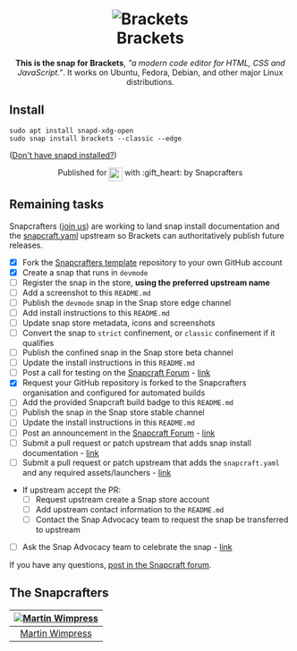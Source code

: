 <h1 align="center">
  <img src="https://scontent-lhr3-1.xx.fbcdn.net/v/t1.0-1/p200x200/148921_367335806634783_1535962940_n.jpg" alt="Brackets">
  <br />
  Brackets
</h1>

<p align="center"><b>This is the snap for Brackets</b>, <i>"a modern code editor for HTML, CSS and JavaScript."</i>. It works on Ubuntu, Fedora, Debian, and other major Linux distributions.</p>

<!--
<p align="center">
<a href="https://build.snapcraft.io/user/snapcrafters/brackets"><img src="https://build.snapcraft.io/badge/snapcrafters/brackets.svg" alt="Snap Status"></a>
</p>
-->

## Install

    sudo apt install snapd-xdg-open
    sudo snap install brackets --classic --edge

([Don't have snapd installed?](https://snapcraft.io/docs/core/install))

<!--
![Brackets](screenshot.png?raw=true "Brackets")
-->

<p align="center">Published for <img src="http://anything.codes/slack-emoji-for-techies/emoji/tux.png" align="top" width="24" /> with :gift_heart: by Snapcrafters</p>

## Remaining tasks

Snapcrafters ([join us]()) are working to land snap install documentation and
the [snapcraft.yaml](https://github.com/snapcrafters/brackets/blob/master/snap/snapcraft.yaml)
upstream so Brackets can authoritatively publish future releases.

  - [x] Fork the [Snapcrafters template]() repository to your own GitHub account
  - [x] Create a snap that runs in `devmode`
  - [ ] Register the snap in the store, **using the preferred upstream name**
  - [ ] Add a screenshot to this `README.md`
  - [ ] Publish the `devmode` snap in the Snap store edge channel
  - [ ] Add install instructions to this `README.md`
  - [ ] Update snap store metadata, icons and screenshots
  - [ ] Convert the snap to `strict` confinement, or `classic` confinement if it qualifies
  - [ ] Publish the confined snap in the Snap store beta channel
  - [ ] Update the install instructions in this `README.md`
  - [ ] Post a call for testing on the [Snapcraft Forum](https://forum.snapcraft.io) - [link]()
  - [x] Request your GitHub repository is forked to the Snapcrafters organisation and configured for automated builds
  - [ ] Add the provided Snapcraft build badge to this `README.md`
  - [ ] Publish the snap in the Snap store stable channel
  - [ ] Update the install instructions in this `README.md`
  - [ ] Post an announcement in the [Snapcraft Forum](https://forum.snapcraft.io) - [link]()
  - [ ] Submit a pull request or patch upstream that adds snap install documentation - [link]()
  - [ ] Submit a pull request or patch upstream that adds the `snapcraft.yaml` and any required assets/launchers - [link]()
  - If upstream accept the PR:
    - [ ] Request upstream create a Snap store account
    - [ ] Add upstream contact information to the `README.md`
    - [ ] Contact the Snap Advocacy team to request the snap be transferred to upstream
 - [ ] Ask the Snap Advocacy team to celebrate the snap - [link]()

If you have any questions, [post in the Snapcraft forum](https://forum.snapcraft.io).

## The Snapcrafters

| [![Martin Wimpress](http://gravatar.com/avatar/ce95823a37d9ffa2e65a31cc60a2c42a/?s=128)](https://github.com/flexiondotorg/) |
| :---: |
| [Martin Wimpress](https://github.com/flexiondotorg/) |

<!--
## Upstream

| [![Chris Marsh](http://gravatar.com/avatar/288010bc9def7b7a1c68f417583407e9?s=128)](https://github.com/crmarsh) |
| :---: |
| [Chris Marsh](https://github.com/crmarsh) |
-->